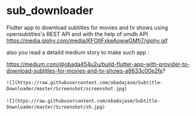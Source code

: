 # sub_downloader

Flutter app to download subtitles for movies and tv shows using opensubtitles's REST API and with the help of omdb API  
https://media.giphy.com/media/KFOtIFxkeAowwGMfj7/giphy.gif

also you read a detaild medium story to make such app :

https://medium.com/@obada454u2u/build-flutter-app-with-provider-to-download-subtitles-for-movies-and-tv-shows-a8633c00e2fe?



    ![](https://raw.githubusercontent.com/obadajasm/Subtitle-Downloader/master/Screenshot/screenshot.jpg)
    
    ![](htps://raw.githubusercontent.com/obadajasm/Subtitle-Downloader/master/Screenshot/sh.jpg)
